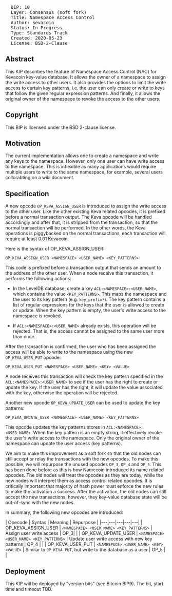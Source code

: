<pre>
  BIP: 10
  Layer: Consensus (soft fork)
  Title: Namespace Access Control
  Author: kevacoin <info@kevacoin.org>
  Status: In Progress
  Type: Standards Track
  Created: 2020-05-23
  License: BSD-2-Clause
</pre>

## Abstract

This KIP describes the feature of Namespace Access Control (NAC) for Kevacoin key-value database. It allows the owner of a namespace to assign the write access to other users. It also provides the options to limit the write access to certain key patterns, i.e. the user can only create or write to keys that follow the given regular expression patterns. And finally, it allows the original owner of the namespace to revoke the access to the other users.


## Copyright

This BIP is licensed under the BSD 2-clause license.

## Motivation

The current implementation allows one to create a namespace and write any keys to the namespace. However, only one user can have write access to the namespace. This is inflexible as many applications would require multiple users to write to the same namespace, for example, several users collorabting on a wiki document.

## Specification

A new opcode `OP_KEVA_ASSIGN_USER` is introduced to assign the write access to the other user. Like the other existing Keva related opcodes, it is prefixed before a normal transaction output. The Keva opcode will be handled accordingly and after that, it is stripped from the transaction, so that the normal transaction will be performed. In the other words, the Keva operations is piggybacked on the normal transactions, each transaction will require at least 0.01 Kevacoin.

Here is the syntax of OP_KEVA_ASSIGN_USER:

```
OP_KEVA_ASSIGN_USER <NAMESPACE> <USER_NAME> <KEY_PATTERNS>

```
This code is prefixed before a transaction output that sends an amount to the address of the other user. When a node receive this transaction, it performs the following actions:


* In the LevelDB database, create a key `ACL:<NAMESPACE>:<USER_NAME>`, which contains the value `<KEY_PATTERNS>`. This maps the namespace and the user to its key pattern (e.g. `key_prefix*`). The key pattern contains a list of regular expressions for the keys that the user is allowed to create or update. When the key pattern is empty, the user's write access to the namespace is revoked.

* If `ACL:<NAMESPACE>:<USER_NAME>` already exists, this operation will be rejected. That is, the access cannot be assigned to the same user more than once.

After the transaction is confirmed, the user who has been assigned the access will be able to write to the namespace using the new `OP_KEVA_USER_PUT` opcode:

```
OP_KEVA_USER_PUT <NAMESPACE> <USER_NAME> <KEY> <VALUE>
```

A node receives this transaction will check the key pattern specified in the `ACL:<NAMESPACE>:<USER_NAME>` to see if the user has the right to create or update the key. If the user has the right, it will update the value associated with the key, otherwise the operation will be rejected.

Another new opcode `OP_KEVA_UPDATE_USER` can be used to update the key patterns:

```
OP_KEVA_UPDATE_USER <NAMESPACE> <USER_NAME> <KEY_PATTERNS>
```
This opcode updates the key patterns stores in `ACL:<NAMESPACE>:<USER_NAME>`. When the key pattern is an empty string, it effectively revoke the user's write access to the namespace. Only the original owner of the namespace can update the user access (key patterns).

We aim to make this improvement as a soft fork so that the old nodes can still accept or relay the transactions with the new opcodes. To make this possible, we will repurpose the unused opcodes `OP_3`, `OP_4` and `OP_5`. This has been done before as this is how Namecoin introduced its name related opcodes. The old nodes will treat the opcodes as they are today, while the new nodes will interpret them as access control related opcodes. It is critically important that majority of hash power must enforce the new rules to make the activation a success. After the activation, the old nodes can still accept the new transactions, however, they key-value database state will be out-of-sync with the new nodes.

In summary, the following new opcodes are introduced:

| Opecode  | Syntax  | Meaning  |  Repurpose |
|---|---|---|---|---|
| OP_KEVA_ASSIGN_USER  | `<NAMESPACE> <USER_NAME> <KEY_PATTERNS>` | Assign user write access  |   OP_3|   |
| OP_KEVA_UPDATE_USER  | `<NAMESPACE> <USER_NAME> <KEY_PATTERNS>`  | Update user write access with new key patterns  | OP_4  |   |
| OP_KEVA_USER_PUT  |  `<NAMESPACE> <USER_NAME> <KEY> <VALUE>` | Similar to `OP_KEVA_PUT`, but write to the database as a user  | OP_5   |   |



## Deployment

This KIP will be deployed by "version bits" (see Bitcoin BIP9). The bit, start time and timeout TBD.

